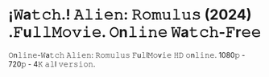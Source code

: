 # ¡𝚆a𝚝𝚌𝚑.! 𝙰𝚕𝚒𝚎𝚗: 𝚁𝚘𝚖𝚞𝚕𝚞𝚜 (2024) .𝙵u𝚕𝚕𝙼𝚘𝚟𝚒𝚎. 𝙾n𝚕𝚒𝚗𝚎 𝚆a𝚝𝚌𝚑-𝙵r𝚎𝚎

𝙾n𝚕𝚒𝚗𝚎-𝚆a𝚝𝚌𝚑 𝙰𝚕𝚒𝚎𝚗: 𝚁𝚘𝚖𝚞𝚕𝚞𝚜 𝙵u𝚕l𝙼𝚘v𝚒𝚎 𝙷𝙳 𝚘n𝚕𝚒𝚗𝚎. 1080𝚙 - 720𝚙 - 4𝙺 𝚊𝚕l 𝚟𝚎𝚛𝚜𝚒𝚘𝚗.
